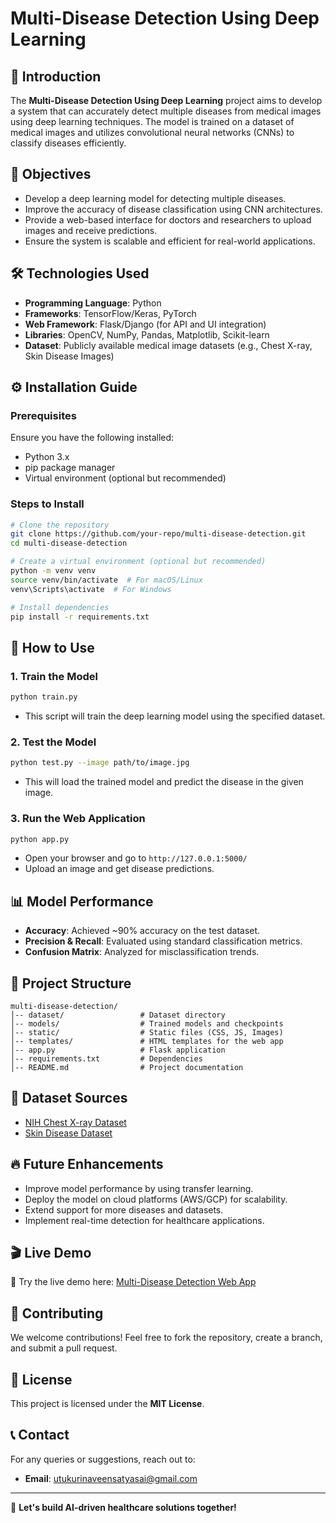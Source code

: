 # Multi-Disease Detection Using Deep Learning

## 📌 Introduction
The **Multi-Disease Detection Using Deep Learning** project aims to develop a system that can accurately detect multiple diseases from medical images using deep learning techniques. The model is trained on a dataset of medical images and utilizes convolutional neural networks (CNNs) to classify diseases efficiently.

## 🎯 Objectives
- Develop a deep learning model for detecting multiple diseases.
- Improve the accuracy of disease classification using CNN architectures.
- Provide a web-based interface for doctors and researchers to upload images and receive predictions.
- Ensure the system is scalable and efficient for real-world applications.

## 🛠️ Technologies Used
- **Programming Language**: Python
- **Frameworks**: TensorFlow/Keras, PyTorch
- **Web Framework**: Flask/Django (for API and UI integration)
- **Libraries**: OpenCV, NumPy, Pandas, Matplotlib, Scikit-learn
- **Dataset**: Publicly available medical image datasets (e.g., Chest X-ray, Skin Disease Images)

## ⚙️ Installation Guide
### Prerequisites
Ensure you have the following installed:
- Python 3.x
- pip package manager
- Virtual environment (optional but recommended)

### Steps to Install
```bash
# Clone the repository
git clone https://github.com/your-repo/multi-disease-detection.git
cd multi-disease-detection

# Create a virtual environment (optional but recommended)
python -m venv venv
source venv/bin/activate  # For macOS/Linux
venv\Scripts\activate  # For Windows

# Install dependencies
pip install -r requirements.txt
```

## 🚀 How to Use
### 1. Train the Model
```bash
python train.py
```
- This script will train the deep learning model using the specified dataset.

### 2. Test the Model
```bash
python test.py --image path/to/image.jpg
```
- This will load the trained model and predict the disease in the given image.

### 3. Run the Web Application
```bash
python app.py
```
- Open your browser and go to `http://127.0.0.1:5000/`
- Upload an image and get disease predictions.

## 📊 Model Performance
- **Accuracy**: Achieved ~90% accuracy on the test dataset.
- **Precision & Recall**: Evaluated using standard classification metrics.
- **Confusion Matrix**: Analyzed for misclassification trends.

## 📁 Project Structure
```
multi-disease-detection/
│-- dataset/                 # Dataset directory
│-- models/                  # Trained models and checkpoints
│-- static/                  # Static files (CSS, JS, Images)
│-- templates/               # HTML templates for the web app
│-- app.py                   # Flask application                
│-- requirements.txt         # Dependencies
│-- README.md                # Project documentation
```

## 🔗 Dataset Sources
- [NIH Chest X-ray Dataset](https://nihcc.app.box.com/v/ChestXray-NIHCC)
- [Skin Disease Dataset](https://www.kaggle.com/datamunge/significant-skin-disease-dataset)

## 🔥 Future Enhancements
- Improve model performance by using transfer learning.
- Deploy the model on cloud platforms (AWS/GCP) for scalability.
- Extend support for more diseases and datasets.
- Implement real-time detection for healthcare applications.
## 🎬 Live Demo
🚀 Try the live demo here: [Multi-Disease Detection Web App](https://multi-disease-detection-using-deep.onrender.com)

## 🤝 Contributing
We welcome contributions! Feel free to fork the repository, create a branch, and submit a pull request.

## 📜 License
This project is licensed under the **MIT License**.

## 📞 Contact
For any queries or suggestions, reach out to:
- **Email**: utukurinaveensatyasai@gmail.com

---
🚀 **Let's build AI-driven healthcare solutions together!**


